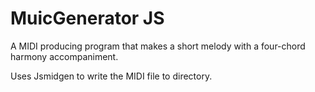 # MuicGenerator JS

A MIDI producing program that makes a short melody with a four-chord harmony accompaniment.

Uses Jsmidgen to write the MIDI file to directory.


